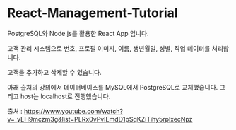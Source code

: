 # React-Management-Tutorial

PostgreSQL와 Node.js를 활용한 React App 입니다.

고객 관리 시스템으로 번호, 프로필 이미지, 이름, 생년월일, 성별, 직업 데이터를 처리합니다.

고객을 추가하고 삭제할 수 있습니다.

아래 출처의 강의에서 데이터베이스를 MySQL에서 PostgreSQL로 교체했습니다. 그리고 host는 localhost로 진행했습니다.

출처 : https://www.youtube.com/watch?v=_yEH9mczm3g&list=PLRx0vPvlEmdD1pSqKZiTihy5rplxecNpz

